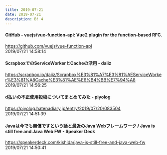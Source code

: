 ```yaml
---
title: 2019-07-21
date: 2019-07-21
description: B! 4
---
```


#### GitHub - vuejs/vue-function-api: Vue2 plugin for the function-based RFC.
https://github.com/vuejs/vue-function-api<br>
2019/07/21 14:58:14<br>


#### ScrapboxでのServiceWorkerとCacheの活用 - daiiz
https://scrapbox.io/daiiz/Scrapbox%E3%81%A7%E3%81%AEServiceWorker%E3%81%A8Cache%E3%81%AE%E6%B4%BB%E7%94%A8<br>
2019/07/21 14:56:25<br>


#### d払いの不正使用投稿についてまとめてみた - piyolog
https://piyolog.hatenadiary.jp/entry/2019/07/20/083504<br>
2019/07/21 14:51:39<br>


#### Javaは今でも無償ですという話と最近のJava Webフレームワーク / Java is still free and Java Web FW - Speaker Deck
https://speakerdeck.com/kishida/java-is-still-free-and-java-web-fw<br>
2019/07/21 14:50:41<br>


